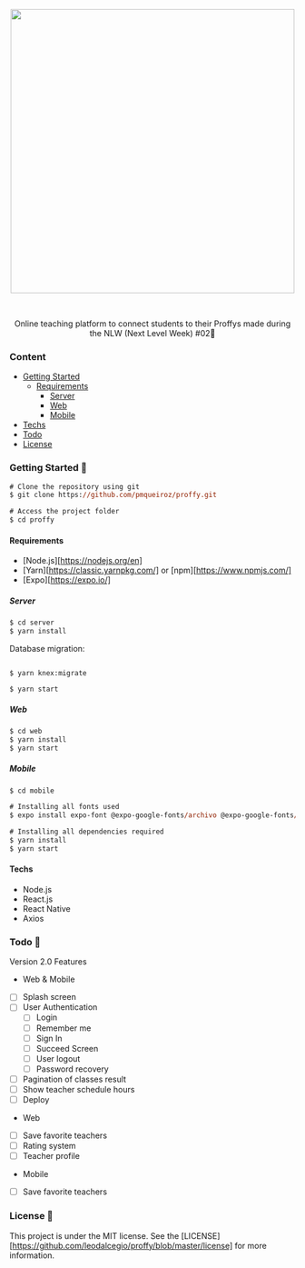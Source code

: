 <div align="center">

<img width="500px" align="center" src="https://user-images.githubusercontent.com/54639269/89223832-dd796380-d5ad-11ea-9a39-fc852538ca13.png"></img>

</div>

<br>
<p align="center">
    Online teaching platform to connect students to their Proffys made during the <a src="https://nextlevelweek.com"> NLW (Next Level Week) #02</a>🚀
</p>

### Content

-   [Getting Started](#Getting-Started-)
    -   [Requirements](#Requirements)
        -   [Server](#Server)
        -   [Web](#Web)
        -   [Mobile](#Mobile)
-   [Techs](#Techs)
-   [Todo](#Todo-)
-   [License](#License-)

### Getting Started 🚀

```ps
# Clone the repository using git
$ git clone https://github.com/pmqueiroz/proffy.git

# Access the project folder
$ cd proffy
```

#### Requirements

-   [Node.js][https://nodejs.org/en]
-   [Yarn][https://classic.yarnpkg.com/] or [npm][https://www.npmjs.com/]
-   [Expo][https://expo.io/]

##### Server

```ps
$ cd server
$ yarn install
```

Database migration:

```

$ yarn knex:migrate

$ yarn start

```

##### Web

```ps
$ cd web
$ yarn install
$ yarn start
```

##### Mobile

```ps
$ cd mobile

# Installing all fonts used
$ expo install expo-font @expo-google-fonts/archivo @expo-google-fonts/poppins

# Installing all dependencies required
$ yarn install
$ yarn start
```

#### Techs

-   Node.js
-   React.js
-   React Native
-   Axios

### Todo 📌

Version 2.0 Features

-   Web & Mobile
-   [ ] Splash screen
-   [ ] User Authentication
    -   [ ] Login
    -   [ ] Remember me
    -   [ ] Sign In
    -   [ ] Succeed Screen
    -   [ ] User logout
    -   [ ] Password recovery
-   [ ] Pagination of classes result
-   [ ] Show teacher schedule hours
-   [ ] Deploy

-   Web
-   [ ] Save favorite teachers
-   [ ] Rating system
-   [ ] Teacher profile

-   Mobile
-   [ ] Save favorite teachers

### License 📝

This project is under the MIT license. See the [LICENSE][https://github.com/leodalcegio/proffy/blob/master/license] for more information.
